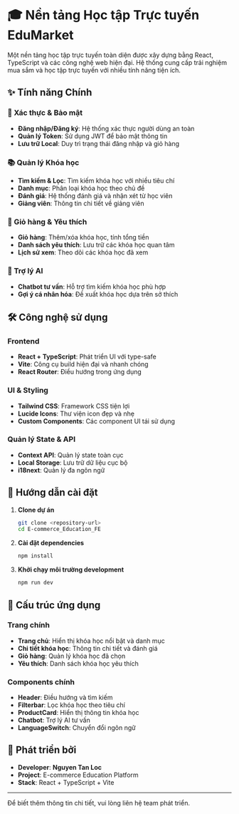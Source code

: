 # 🎓 Nền tảng Học tập Trực tuyến EduMarket

Một nền tảng học tập trực tuyến toàn diện được xây dựng bằng React, TypeScript và các công nghệ web hiện đại. Hệ thống cung cấp trải nghiệm mua sắm và học tập trực tuyến với nhiều tính năng tiện ích.

## ✨ Tính năng Chính

### 🔐 Xác thực & Bảo mật
- **Đăng nhập/Đăng ký**: Hệ thống xác thực người dùng an toàn
- **Quản lý Token**: Sử dụng JWT để bảo mật thông tin
- **Lưu trữ Local**: Duy trì trạng thái đăng nhập và giỏ hàng

### 📚 Quản lý Khóa học
- **Tìm kiếm & Lọc**: Tìm kiếm khóa học với nhiều tiêu chí
- **Danh mục**: Phân loại khóa học theo chủ đề
- **Đánh giá**: Hệ thống đánh giá và nhận xét từ học viên
- **Giảng viên**: Thông tin chi tiết về giảng viên

### 🛒 Giỏ hàng & Yêu thích
- **Giỏ hàng**: Thêm/xóa khóa học, tính tổng tiền
- **Danh sách yêu thích**: Lưu trữ các khóa học quan tâm
- **Lịch sử xem**: Theo dõi các khóa học đã xem

### 🤖 Trợ lý AI
- **Chatbot tư vấn**: Hỗ trợ tìm kiếm khóa học phù hợp
- **Gợi ý cá nhân hóa**: Đề xuất khóa học dựa trên sở thích


## 🛠️ Công nghệ sử dụng

### Frontend
- **React + TypeScript**: Phát triển UI với type-safe
- **Vite**: Công cụ build hiện đại và nhanh chóng
- **React Router**: Điều hướng trong ứng dụng

### UI & Styling
- **Tailwind CSS**: Framework CSS tiện lợi
- **Lucide Icons**: Thư viện icon đẹp và nhẹ
- **Custom Components**: Các component UI tái sử dụng

### Quản lý State & API
- **Context API**: Quản lý state toàn cục
- **Local Storage**: Lưu trữ dữ liệu cục bộ
- **i18next**: Quản lý đa ngôn ngữ

## 🚀 Hướng dẫn cài đặt

1. **Clone dự án**
   ```bash
   git clone <repository-url>
   cd E-commerce_Education_FE
   ```

2. **Cài đặt dependencies**
   ```bash
   npm install
   ```

3. **Khởi chạy môi trường development**
   ```bash
   npm run dev
   ```

## 📱 Cấu trúc ứng dụng

### Trang chính
- **Trang chủ**: Hiển thị khóa học nổi bật và danh mục
- **Chi tiết khóa học**: Thông tin chi tiết và đánh giá
- **Giỏ hàng**: Quản lý khóa học đã chọn
- **Yêu thích**: Danh sách khóa học yêu thích

### Components chính
- **Header**: Điều hướng và tìm kiếm
- **Filterbar**: Lọc khóa học theo tiêu chí
- **ProductCard**: Hiển thị thông tin khóa học
- **Chatbot**: Trợ lý AI tư vấn
- **LanguageSwitch**: Chuyển đổi ngôn ngữ

## 👥 Phát triển bởi
- **Developer**: **Nguyen Tan Loc**
- **Project**: E-commerce Education Platform
- **Stack**: React + TypeScript + Vite

---

Để biết thêm thông tin chi tiết, vui lòng liên hệ team phát triển.
